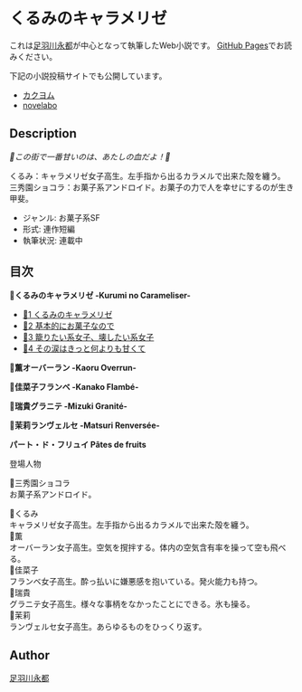 くるみのキャラメリゼ
===================

これは[足羽川永都](https://github.com/8amjp)が中心となって執筆したWeb小説です。
[GitHub Pages](https://8amjp.github.io/kurumi-no-carameliser/)でお読みください。

下記の小説投稿サイトでも公開しています。

* [カクヨム](https://kakuyomu.jp/works/1177354054882667516)
* [novelabo](https://www.novelabo.com/my/books/2679)

## Description

*🍭この街で一番甘いのは、あたしの血だよ！🍰*

くるみ：キャラメリゼ女子高生。左手指から出るカラメルで出来た殻を纏う。
三秀園ショコラ：お菓子系アンドロイド。お菓子の力で人を幸せにするのが生き甲斐。

* ジャンル: お菓子系SF
* 形式: 連作短編
* 執筆状況: 連載中

## 目次

**🍬くるみのキャラメリゼ -Kurumi no Carameliser-**

* [🍬1 くるみのキャラメリゼ](./text/001.md)
* [🍬2 基本的にお菓子なので](./text/002.md)
* [🍬3 籠りたい系女子、壊したい系女子](./text/003.md)
* [🍬4 その涙はきっと何よりも甘くて](./text/004.md)

**🍨薫オーバーラン -Kaoru Overrun-**

**🍰佳菜子フランベ -Kanako Flambé-**

**🍧瑞貴グラニテ -Mizuki Granité-**

**🍮茉莉ランヴェルセ -Matsuri Renversée-**

**パート・ド・フリュイ Pâtes de fruits**

登場人物

🍩三秀園ショコラ  
お菓子系アンドロイド。

🍬くるみ  
キャラメリゼ女子高生。左手指から出るカラメルで出来た殻を纏う。  
🍨薫  
オーバーラン女子高生。空気を撹拌する。体内の空気含有率を操って空も飛べる。  
🍰佳菜子  
フランベ女子高生。酔っ払いに嫌悪感を抱いている。発火能力も持つ。  
🍧瑞貴  
グラニテ女子高生。様々な事柄をなかったことにできる。氷も操る。  
🍮茉莉  
ランヴェルセ女子高生。あらゆるものをひっくり返す。  

## Author

[足羽川永都](https://github.com/8amjp)
